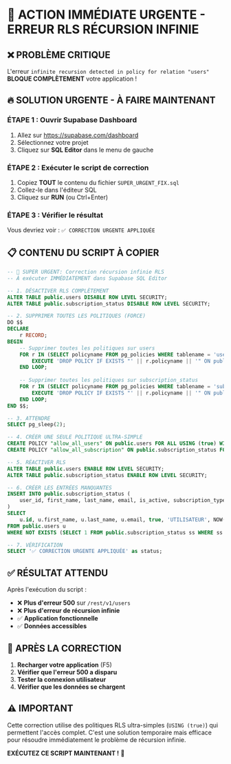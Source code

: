 # 🚨 ACTION IMMÉDIATE URGENTE - ERREUR RLS RÉCURSION INFINIE

## ❌ PROBLÈME CRITIQUE
L'erreur `infinite recursion detected in policy for relation "users"` **BLOQUE COMPLÈTEMENT** votre application !

## 🔥 SOLUTION URGENTE - À FAIRE MAINTENANT

### **ÉTAPE 1 : Ouvrir Supabase Dashboard**
1. Allez sur https://supabase.com/dashboard
2. Sélectionnez votre projet
3. Cliquez sur **SQL Editor** dans le menu de gauche

### **ÉTAPE 2 : Exécuter le script de correction**
1. Copiez **TOUT** le contenu du fichier `SUPER_URGENT_FIX.sql`
2. Collez-le dans l'éditeur SQL
3. Cliquez sur **RUN** (ou Ctrl+Enter)

### **ÉTAPE 3 : Vérifier le résultat**
Vous devriez voir : `✅ CORRECTION URGENTE APPLIQUÉE`

## 📋 CONTENU DU SCRIPT À COPIER

```sql
-- 🚨 SUPER URGENT: Correction récursion infinie RLS
-- À exécuter IMMÉDIATEMENT dans Supabase SQL Editor

-- 1. DÉSACTIVER RLS COMPLÈTEMENT
ALTER TABLE public.users DISABLE ROW LEVEL SECURITY;
ALTER TABLE public.subscription_status DISABLE ROW LEVEL SECURITY;

-- 2. SUPPRIMER TOUTES LES POLITIQUES (FORCE)
DO $$
DECLARE
    r RECORD;
BEGIN
    -- Supprimer toutes les politiques sur users
    FOR r IN (SELECT policyname FROM pg_policies WHERE tablename = 'users' AND schemaname = 'public') LOOP
        EXECUTE 'DROP POLICY IF EXISTS "' || r.policyname || '" ON public.users CASCADE';
    END LOOP;
    
    -- Supprimer toutes les politiques sur subscription_status
    FOR r IN (SELECT policyname FROM pg_policies WHERE tablename = 'subscription_status' AND schemaname = 'public') LOOP
        EXECUTE 'DROP POLICY IF EXISTS "' || r.policyname || '" ON public.subscription_status CASCADE';
    END LOOP;
END $$;

-- 3. ATTENDRE
SELECT pg_sleep(2);

-- 4. CRÉER UNE SEULE POLITIQUE ULTRA-SIMPLE
CREATE POLICY "allow_all_users" ON public.users FOR ALL USING (true) WITH CHECK (true);
CREATE POLICY "allow_all_subscription" ON public.subscription_status FOR ALL USING (true) WITH CHECK (true);

-- 5. RÉACTIVER RLS
ALTER TABLE public.users ENABLE ROW LEVEL SECURITY;
ALTER TABLE public.subscription_status ENABLE ROW LEVEL SECURITY;

-- 6. CRÉER LES ENTRÉES MANQUANTES
INSERT INTO public.subscription_status (
    user_id, first_name, last_name, email, is_active, subscription_type, created_at, updated_at
)
SELECT 
    u.id, u.first_name, u.last_name, u.email, true, 'UTILISATEUR', NOW(), NOW()
FROM public.users u
WHERE NOT EXISTS (SELECT 1 FROM public.subscription_status ss WHERE ss.user_id = u.id);

-- 7. VÉRIFICATION
SELECT '✅ CORRECTION URGENTE APPLIQUÉE' as status;
```

## ✅ RÉSULTAT ATTENDU

Après l'exécution du script :
- ❌ **Plus d'erreur 500** sur `/rest/v1/users`
- ❌ **Plus d'erreur de récursion infinie**
- ✅ **Application fonctionnelle**
- ✅ **Données accessibles**

## 🚀 APRÈS LA CORRECTION

1. **Recharger votre application** (F5)
2. **Vérifier que l'erreur 500 a disparu**
3. **Tester la connexion utilisateur**
4. **Vérifier que les données se chargent**

## ⚠️ IMPORTANT

Cette correction utilise des politiques RLS ultra-simples (`USING (true)`) qui permettent l'accès complet. C'est une solution temporaire mais efficace pour résoudre immédiatement le problème de récursion infinie.

**EXÉCUTEZ CE SCRIPT MAINTENANT !** 🚨
